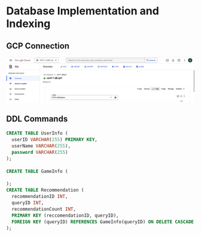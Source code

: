 # Database Implementation and Indexing 

## GCP Connection 
![GCPConnection](./images/GCPConnection.png)

## DDL Commands 

``` SQL
CREATE TABLE UserInfo (
  userID VARCHAR(255) PRIMARY KEY,
  userName VARCHAR(255),
  password VARCHAR(255)
);

CREATE TABLE GameInfo (
  
);
CREATE TABLE Recommendation (
  recommendationID INT,
  queryID INT,
  recommendationCount INT,
  PRIMARY KEY (reccomendationID, queryID),
  FOREIGN KEY (queryID) REFERENCES GameInfo(queryID) ON DELETE CASCADE
);
